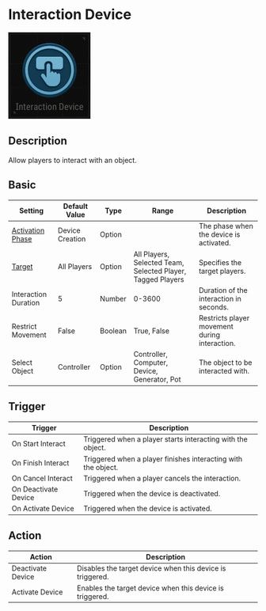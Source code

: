 # Interaction Device

![Interaction Icon](../.images/DeviceIcons/Device_Interaction.png)

## Description

Allow players to interact with an object.

## Basic

| Setting                                      | Default Value     | Type | Range | Description                                      |
|----------------------------------------------|-------------------|------|-------|--------------------------------------------------|
| [Activation Phase](../General/Common_Device_Settings.md#activation-phase) | Device Creation    | Option | | The phase when the device is activated.           |
| [Target](../General/Common_Device_Settings.md#target)                     | All Players        | Option | All Players, Selected Team, Selected Player, Tagged Players | Specifies the target players.                     |
| Interaction Duration                         | 5                 | Number | 0-3600 | Duration of the interaction in seconds.           |
| Restrict Movement                            | False             | Boolean | True, False | Restricts player movement during interaction.     |
| Select Object                                | Controller        | Option | Controller, Computer, Device, Generator, Pot | The object to be interacted with.                 |

## Trigger

| Trigger                | Description                                                        |
|------------------------|--------------------------------------------------------------------|
| On Start Interact      | Triggered when a player starts interacting with the object.         |
| On Finish Interact     | Triggered when a player finishes interacting with the object.       |
| On Cancel Interact     | Triggered when a player cancels the interaction.                   |
| On Deactivate Device   | Triggered when the device is deactivated.                          |
| On Activate Device     | Triggered when the device is activated.                            |

## Action

| Action                | Description                                                        |
|-----------------------|--------------------------------------------------------------------|
| Deactivate Device     | Disables the target device when this device is triggered.           |
| Activate Device       | Enables the target device when this device is triggered.            |
